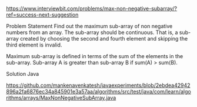 https://www.interviewbit.com/problems/max-non-negative-subarray/?ref=success-next-suggestion

Problem Statement
Find out the maximum sub-array of non negative numbers from an array.
The sub-array should be continuous. That is, a sub-array created by choosing the second and fourth element and skipping the third element is invalid.

Maximum sub-array is defined in terms of the sum of the elements in the sub-array. Sub-array A is greater than sub-array B if sum(A) > sum(B).



Solution
Java

https://github.com/mankenavenkatesh/javaexperiments/blob/2ebdea42942896a2fa6876ec34a845901e3a57aa/algorithms/src/test/java/com/learn/algorithms/arrays/MaxNonNegativeSubArray.java


